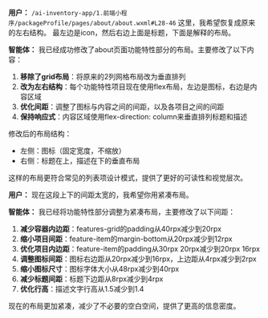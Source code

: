 **用户：** 
`/ai-inventory-app/1.前端小程序/packageProfile/pages/about/about.wxml#L28-46`  这里，我希望恢复成原来的左右结构。
 最左边是icon，然后右边上面是标题，下面是解释的布局。

**智能体：** 
我已经成功修改了about页面功能特性部分的布局。主要修改了以下内容：

1. **移除了grid布局**：将原来的2列网格布局改为垂直排列
2. **改为左右结构**：每个功能特性项目现在使用flex布局，左边是图标，右边是内容区域
3. **优化间距**：调整了图标与内容之间的间距，以及各项目之间的间距
4. **保持响应式**：内容区域使用flex-direction: column来垂直排列标题和描述

修改后的布局结构：
- 左侧：图标（固定宽度，不缩放）
- 右侧：标题在上，描述在下的垂直布局

这样的布局更符合常见的列表项设计模式，提供了更好的可读性和视觉层次。

**用户：** 
现在这段上下的间距太宽的，我希望你用紧凑布局。

**智能体：** 
我已经将功能特性部分调整为紧凑布局，主要修改了以下间距：

1. **减少容器内边距**：features-grid的padding从40rpx减少到20rpx
2. **缩小项目间距**：feature-item的margin-bottom从20rpx减少到12rpx
3. **优化项目内边距**：feature-item的padding从30rpx 20rpx减少到20rpx 16rpx
4. **调整图标间距**：图标右边距从20rpx减少到16rpx，上边距从4rpx减少到2rpx
5. **缩小图标尺寸**：图标字体大小从48rpx减少到40rpx
6. **减少标题间距**：标题下边距从8rpx减少到4rpx
7. **优化行高**：描述文字行高从1.5减少到1.4

现在的布局更加紧凑，减少了不必要的空白空间，提供了更高的信息密度。